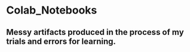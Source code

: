 # Colab_Notebooks

## Messy artifacts produced in the process of my trials and errors for learning.
